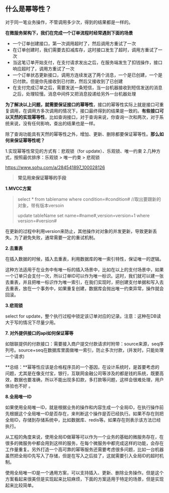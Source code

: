 ## 什么是幂等性？

对于同一笔业务操作，不管调用多少次，得到的结果都是一样的。

 **在微服务架构下，我们在完成一个订单流程时经常遇到下面的场景** 

- 一个订单创建接口，第一次调用超时了，然后调用方重试了一次
- 在订单创建时，我们需要去扣减库存，这时接口发生了超时，调用方重试了一次
- 当这笔订单开始支付，在支付请求发出之后，在服务端发生了扣钱操作，接口响应超时了，调用方重试了一次
- 一个订单状态更新接口，调用方连续发送了两个消息，一个是已创建，一个是已付款。但是你先接收到已付款，然后又接收到了已创建
- 在支付完成订单之后，需要发送一条短信，当一台机器接收到短信发送的消息之后，处理较慢。消息中间件又把消息投递给另外一台机器处理



**为了解决以上问题，就需要保证接口的幂等性**，接口的幂等性实际上就是接口可重复调用，在调用方多次调用的情况下，接口最终得到的结果是一致的。**有些接口可以天然的实现幂等性**，比如查询接口，对于查询来说，你查询一次和两次，对于系统来说，没有任何影响，查出的结果也是一样。

除了查询功能具有天然的幂等性之外，增加、更新、删除都要保证幂等性。**那么如何来保证幂等性呢？**

 1.实现幂等性常见的方式有：悲观锁（for update）、乐观锁、唯一约束
2.几种方式，按照最优排序：乐观锁 > 唯一约束 > 悲观锁 

https://www.sohu.com/a/284541897_100028126

> **常见用来保证幂等的手段**

**1.MVCC方案**

> select * from tablename where condition=#condition# //取出要跟新的对象，带有版本versoin
>
> update tableName set name=#name#,version=version+1 where version=#version#

在更新的过程中利用version来防止，其他操作对对象的并发更新，导致更新丢失。为了避免失败，通常需要一定的重试机制。



**2.去重表**

在插入数据的时候，插入去重表，利用数据库的唯一索引特性，保证唯一的逻辑。

这种方法适用于在业务中有唯一标的插入场景中，比如在以上的支付场景中，如果一个订单只会支付一次，所以订单ID可以作为唯一标识。这时，我们就可以建一张去重表，并且把唯一标识作为唯一索引，在我们实现时，把创建支付单据和写入去去重表，放在一个事务中，如果重复创建，数据库会抛出唯一约束异常，操作就会回滚。

**3.悲观锁**

select for update，整个执行过程中锁定该订单对应的记录。注意：这种在DB读大于写的情况下尽量少用。





**7. 对外提供接口的api如何保证幂等**

如银联提供的付款接口：需要接入商户提交付款请求时附带：source来源，seq序列号。source+seq在数据库里面做唯一索引，防止多次付款，(并发时，只能处理一个请求)

**总结：**幂等性应该是合格程序员的一个基因，在设计系统时，是首要考虑的问题，尤其是在像支付宝，银行，互联网金融公司等涉及的都是钱的系统，既要高效，数据也要准确，所以不能出现多扣款，多打款等问题，这样会很难处理，用户体验也不好 。





**8.全局唯一ID**

如果使用全局唯一ID，就是根据业务的操作和内容生成一个全局ID，在执行操作前先根据这个全局唯一ID是否存在，来判断这个操作是否已经执行。如果不存在则把全局ID，存储到存储系统中，比如数据库、redis等。如果存在则表示该方法已经执行。

从工程的角度来说，使用全局ID做幂等可以作为一个业务的基础的微服务存在，在很多的微服务中都会用到这样的服务，在每个微服务中都完成这样的功能，会存在工作量重复。另外打造一个高可靠的幂等服务还需要考虑很多问题，比如一台机器虽然把全局ID先写入了存储，但是在写入之后挂了，这就需要引入全局ID的超时机制。

使用全局唯一ID是一个通用方案，可以支持插入、更新、删除业务操作。但是这个方案看起来很美但是实现起来比较麻烦，下面的方案适用于特定的场景，但是实现起来比较简单。